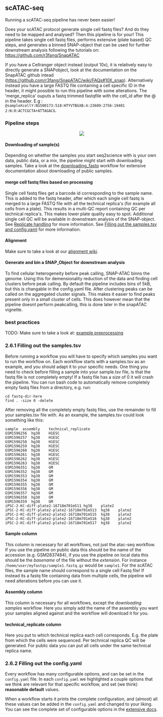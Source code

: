 ## scATAC-seq
Running a scATAC-seq pipeline has never been easier!

Does your scATAC protocol generate single cell fastq files? And do they need to be mapped and analysed? Then this pipeline is for your! This pipeline takes single cell fastq files, performs extensive (plate based) QC steps, and generates a binned  SNAP-object that can be used for further downstream analysis following the tutorials on: https://github.com/r3fang/SnapATAC

If you have a Cellranger object instead (output 10x), it is relatively easy to directly generate a SNAPobject, look at the documentation on the SnapATAC github intead (https://github.com/r3fang/SnapATAC/wiki/FAQs#10X_snap).
Alternatively instead you have a large FASTQ file containing a cell specific ID in the header, it might possible to run this pipeline with some alterations. The 'merge_replica' ouputs a fastq trimmed fastqfile with the cell_id after the @ in the header. E.g : ```@sampleXcellY:NS500173:518:HTYVTBGXB:4:23609:2756:19401 2:N:0:ACTCGCTA+ATTAGACG```.


### Pipeline steps
<p align="center">
  <img src="../../_static/scatac_seq.png">
</p>

#### Downloading of sample(s)
Depending on whether the samples you start seq2science with is your own data, public data, or a mix, the pipeline might start with downloading samples.
Take a look at the [downloading_fastq](./download_fastq.html) workflow for extensive documentation about downloading of public samples.

#### merge cell fastq files based on processing  
Single cell fastq files get a barcode id corresponding to the sample name. This is added to the fastq header, after which each single cell fastq is merged to a large FASTQ file with all the technical replica's (for example all cells from a plate). This results in a multi-QC report containing QC per technical replica's. This makes lower plate quality easy to spot.
Additional single cell QC will be available in downstream analysis of the SNAP-object.
See [Replicate handling](https://github.com/vanheeringen-lab/snakemake-workflows/wiki/4.-Replicate-handling) for more information.
See [Filling out the samples.tsv and config.yaml](https://github.com/vanheeringen-lab/snakemake-workflows/blob/docs/docs/fillingout.md) for more information.

#### Alignment
Make sure to take a look at our [alignment wiki](https://vanheeringen-lab.github.io/seq2science/content/workflows/alignment.html).

#### Generate and bin a SNAP_Object for downstream analysis
To find cellular heterogeneity before peak calling, SNAP-ATAC binns the genome. Using this for demensionality reduction of the data and finding cell clusters before peak calling. By default the pipeline includes bins of 5kB, but this is changable in the config.yaml file.
After clustering peaks can be called on the aggregated cluster signals. This makes it easier to find peaks present only in a small cluster of cells. This does however mean that the pipeline doesnt perform peakcalling, this is done later in the snapATAC vignette.

### best practices
TODO: Make sure to take a look at: [example preprocessing](../scATAC_postprocessing.html)

### 2.6.1 Filling out the samples.tsv

Before running a workflow you will have to specify which samples you want to run the workflow on. Each workflow starts with a samples.tsv as an example, and you should adapt it to your specific needs. One thing you need to check before filling a sample into your sample.tsv file, is that the fastq file is not completely empty! If a fastq file has a size of 0 it will crash the pipeline.
You can run bash code to automatically remove completely empty fastq files from a directory, e.g. run: 

```
cd fastq-dir-here
find . -size 0 -delete
```

After removing all the completely empty fastq files, use the remainder to fill your samples.tsv file with.
As an example, the samples.tsv could look something like this:

```
sample	assembly	technical_replicate
GSM1596256	hg38	H1ESC
GSM1596257	hg38	H1ESC
GSM1596258	hg38	H1ESC
GSM1596259	hg38	H1ESC
GSM1596260	hg38	H1ESC
GSM1596261	hg38	H1ESC
GSM1596262	hg38	H1ESC
GSM1596263	hg38	H1ESC
GSM1596351	hg38	GM
GSM1596352	hg38	GM
GSM1596353	hg38	GM
GSM1596354	hg38	GM
GSM1596355	hg38	GM
GSM1596356	hg38	GM
GSM1596357	hg38	GM
GSM1596358	hg38	GM
GSM1596359	hg38	GM
iPSC-2-KC-diff-plate2-16718m701m511	hg38	plate2
iPSC-2-KC-diff-plate2-plate2-16718m701m513	hg38	plate2
iPSC-2-KC-diff-plate2-plate2-16718m701m515	hg38	plate2
iPSC-2-KC-diff-plate2-plate2-16718m701m516	hg38	plate2
iPSC-2-KC-diff-plate2-plate2-16718m701m517	hg38	plate2
```

#### Sample column
This column is necessary for all workflows, not just the atac-seq workflow. If you use the pipeline on public data this should be the name of the accession (e.g. GSM2837484), if you use the pipeline on local data this should be the *basename* of the file without the *extension*. For instance `/home/user/myfastqs/sample1.fastq.gz` would be `sample1`. For the scATAC files, the sample name should correspond to a single cell Fastq file! If instead its a fastq file containing data from multiple cells, the pipeline will need alterations before you can use it.

#### Assembly column
This column is necessary for all workflows, except the *downloading samples* workflow. Here you simply add the name of the assembly you want your samples aligned against and the workflow will download it for you. 

#### technical_replicate column
Here you put to which technical replica each cell corresponds. E.g. the plate from which the cells were sequenced. Per technical replica QC will be generated. For public data you can put all cells under the same technical replica name.

### 2.6.2 Filling out the config.yaml
Every workflow has many configurable options, and can be set in the `config.yaml` file. In each `config.yaml` we highlighted a couple options that we think are relevant for that specific workflow, and set (we think) **reasonable default** values.

When a workflow starts it prints the complete configuration, and (almost) all these values can be added in the `config.yaml` and changed to your liking. You can see the complete set of configurable options in the [extensive docs](../schemas.html).

